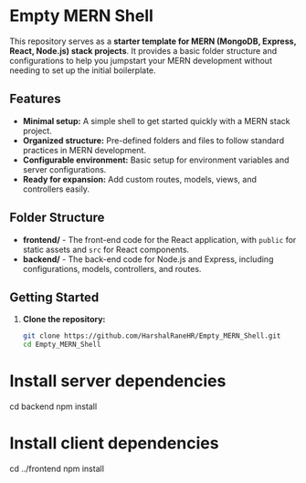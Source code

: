 # Empty MERN Shell

This repository serves as a **starter template for MERN (MongoDB, Express, React, Node.js) stack projects**. It provides a basic folder structure and configurations to help you jumpstart your MERN development without needing to set up the initial boilerplate.

## Features

- **Minimal setup:** A simple shell to get started quickly with a MERN stack project.
- **Organized structure:** Pre-defined folders and files to follow standard practices in MERN development.
- **Configurable environment:** Basic setup for environment variables and server configurations.
- **Ready for expansion:** Add custom routes, models, views, and controllers easily.

## Folder Structure

- **frontend/** - The front-end code for the React application, with `public` for static assets and `src` for React components.
- **backend/** - The back-end code for Node.js and Express, including configurations, models, controllers, and routes.

## Getting Started

1. **Clone the repository:**
   ```bash
   git clone https://github.com/HarshalRaneHR/Empty_MERN_Shell.git
   cd Empty_MERN_Shell
   ```

# Install server dependencies

cd backend
npm install

# Install client dependencies

cd ../frontend
npm install
